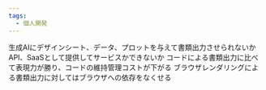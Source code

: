 ```yaml
---
tags:
  - 個人開発
---
```

生成AIにデザインシート、データ、プロットを与えて書類出力させられないか
API、SaaSとして提供してサービスかできないか
コードによる書類出力に比べて表現力が勝り、コードの維持管理コストが下がる
ブラウザレンダリングによる書類出力に対してはブラウザへの依存をなくせる
